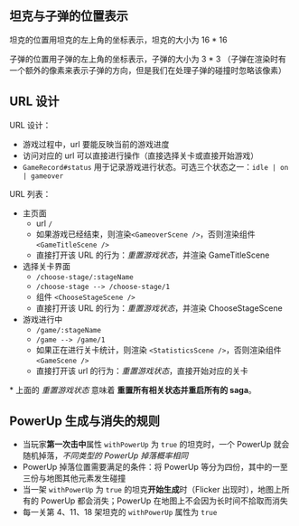 ## 坦克与子弹的位置表示

坦克的位置用坦克的左上角的坐标表示，坦克的大小为 16 \* 16

子弹的位置用子弹的左上角的坐标表示，子弹的大小为 3 \* 3 （子弹在渲染时有一个额外的像素来表示子弹的方向，但是我们在处理子弹的碰撞时忽略该像素）

## URL 设计

URL 设计：

* 游戏过程中，url 要能反映当前的游戏进度
* 访问对应的 url 可以直接进行操作（直接选择关卡或直接开始游戏）
* `GameRecord#status` 用于记录游戏进行状态。可选三个状态之一：`idle | on | gameover`

URL 列表：

* 主页面
  * url `/`
  * 如果游戏已经结束，则渲染`<GameoverScene />`，否则渲染组件 `<GameTitleScene />`
  * 直接打开该 URL 的行为：_重置游戏状态_，并渲染 GameTitleScene
* 选择关卡界面
  * `/choose-stage/:stageName`
  * `/choose-stage --> /choose-stage/1`
  * 组件 `<ChooseStageScene />`
  * 直接打开该 URL 的行为：_重置游戏状态_，并渲染 ChooseStageScene
* 游戏进行中
  * `/game/:stageName`
  * `/game --> /game/1`
  * 如果正在进行关卡统计，则渲染 `<StatisticsScene />`，否则渲染组件 `<GameScene />`
  * 直接打开该 url 的行为：_重置游戏状态_，直接开始对应的关卡

\* 上面的 _重置游戏状态_ 意味着 **重置所有相关状态并重启所有的 saga**。

## PowerUp 生成与消失的规则

* 当玩家**第一次击中**属性 `withPowerUp` 为 `true` 的坦克时，一个 PowerUp 就会随机掉落，_不同类型的 PowerUp 掉落概率相同_
* PowerUp 掉落位置需要满足的条件：将 PowerUp 等分为四份，其中的一至三份与地图其他元素发生碰撞
* 当一架 `withPowerUp` 为 `true` 的坦克**开始生成**时（Flicker 出现时），地图上所有的 PowerUp 都会消失；PowerUp 在地图上不会因为长时间不拾取而消失
* 每一关第 4、11、18 架坦克的 `withPowerUp` 属性为 `true`
